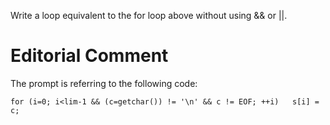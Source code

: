 Write a loop equivalent to the for loop above without using && or ||.

# Editorial Comment

The prompt is referring to the following code:

`
    for (i=0; i<lim-1 && (c=getchar()) != '\n' && c != EOF; ++i)  
        s[i] = c;
`
